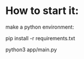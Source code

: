 # How to start it:

make a python environment:

pip install -r requirements.txt

python3 app/main.py
